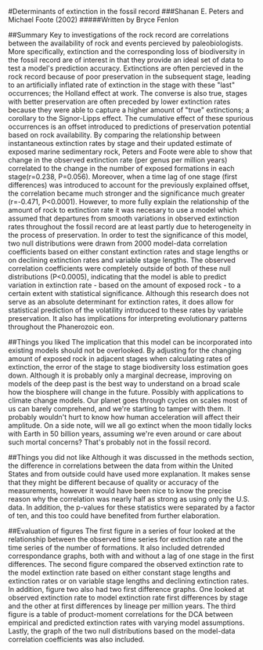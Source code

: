 #Determinants of extinction in the fossil record
###Shanan E. Peters and Michael Foote (2002)
#####Written by Bryce Fenlon

##Summary
Key to investigations of the rock record are correlations between the availability of rock and events percieved by paleobiologists. More specifically, extinction and the corresponding loss of biodiversity in the fossil record are of interest in that they provide an ideal set of data to test a model's prediction accuracy. Extinctions are often percieved in the rock record because of poor preservation in the subsequent stage, leading to an artificially inflated rate of extinction in the stage with these "last" occurrences; the Holland effect at work. The converse is also true, stages with better preservation are often preceded by lower extinction rates because they were able to capture a higher amount of "true" extinctions; a corollary to the Signor-Lipps effect. The cumulative effect of these spurious occurrences is an offset introduced to predictions of preservation potential based on rock availability. By comparing the relationship between instantaneous extinction rates by stage and their updated estimate of exposed marine sedimentary rock, Peters and Foote were able to show that change in the observed extinction rate (per genus per million years) correlated to the change in the number of exposed formations in each stage(r=0.238, P=0.056). Moreover, when a time lag of one stage (first differences) was introduced to account for the previously explained offset, the correlation became much stronger and the significance much greater (r=-0.471, P<0.0001). However, to more fully explain the relationship of the amount of rock to extinction rate it was necesary to use a model which assumed that departures from smooth variations in observed extinction rates throughout the fossil record are at least partly due to heterogeneity in the process of preservation. In order to test the significance of this model, two null distributions were drawn from 2000 model-data correlation coefficients based on either constant extinction rates and stage lengths or on declining extinction rates and variable stage lengths. The observed correlation coefficients were completely outside of both of these null distributions (P<0.0005), indicating that the model is able to predict variation in extinction rate - based on the amount of exposed rock - to a certain extent with statistical significance. Although this research does not serve as an absolute determinant for extinction rates, it does allow for statistical prediction of the volatility introduced to these rates by variable preservation. It also has implications for interpreting evolutionary patterns throughout the Phanerozoic eon.

##Things you liked
The implication that this model can be incorporated into existing models should not be overlooked. By adjusting for the changing amount of exposed rock in adjacent stages when calculating rates of extinction, the error of the stage to stage biodiversity loss estimation goes down. Although it is probably only a marginal decrease, improving on models of the deep past is the best way to understand on a broad scale how the biosphere will change in the future. Possibly with applications to climate change models. Our planet goes through cycles on scales most of us can barely comprehend, and we're starting to tamper with them. It probably wouldn't hurt to know how human acceleration will affect their amplitude. On a side note, will we all go extinct when the moon tidally locks with Earth in 50 billion years, assuming we're even around or care about such mortal concerns? That's probably not in the fossil record.

##Things you did not like
Although it was discussed in the methods section, the difference in correlations between the data from within the United States and from outside could have used more explanation. It makes sense that they might be different because of quality or accuracy of the measurements, however it would have been nice to know the precise reason why the correlation was nearly half as strong as using only the U.S. data. In addition, the p-values for these statistics were separated by a factor of ten, and this too could have benefited from further elaboration.

##Evaluation of figures
The first figure in a series of four looked at the relationship between the observed time series for extinction rate and the time series of the number of formations. It also included detrended correspondance graphs, both with and without a lag of one stage in the first differences. The second figure compared the observed extinction rate to the model extinction rate based on either constant stage lengths and extinction rates or on variable stage lengths and declining extinction rates. In addition, figure two also had two first difference graphs. One looked at observed extinction rate to model extinction rate first differences by stage and the other at first differences by lineage per million years. The third figure is a table of product-moment correlations for the DCA between empirical and predicted extinction rates with varying model assumptions. Lastly, the graph of the two null distributions based on the model-data correlation coefficients was also included.
